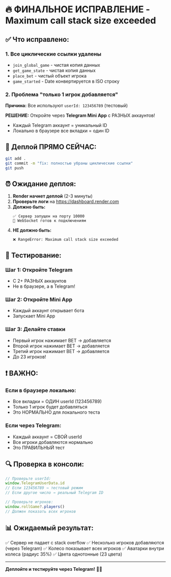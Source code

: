 # 🔥 ФИНАЛЬНОЕ ИСПРАВЛЕНИЕ - Maximum call stack size exceeded

## ✅ Что исправлено:

### 1. Все циклические ссылки удалены
- `join_global_game` - чистая копия данных
- `get_game_state` - чистая копия данных  
- `place_bet` - чистый объект игрока
- `game_started` - Date конвертируется в ISO строку

### 2. Проблема "только 1 игрок добавляется"
**Причина:** Все используют `userId: 123456789` (тестовый)

**РЕШЕНИЕ:** Откройте через **Telegram Mini App** с РАЗНЫХ аккаунтов!
- Каждый Telegram аккаунт = уникальный ID
- Локально в браузере все вкладки = один ID

## 🚀 Деплой ПРЯМО СЕЙЧАС:

```bash
git add .
git commit -m "fix: полностью убраны циклические ссылки"
git push
```

## ⏰ Ожидание деплоя:

1. **Render начнет деплой** (2-3 минуты)
2. **Проверьте логи** на https://dashboard.render.com
3. **Должно быть:**
   ```
   ✅ Сервер запущен на порту 10000
   📡 WebSocket готов к подключениям
   ```
4. **НЕ должно быть:**
   ```
   ❌ RangeError: Maximum call stack size exceeded
   ```

## 🧪 Тестирование:

### Шаг 1: Откройте Telegram
- С 2+ РАЗНЫХ аккаунтов
- Не в браузере, а в Telegram!

### Шаг 2: Откройте Mini App
- Каждый аккаунт открывает бота
- Запускает Mini App

### Шаг 3: Делайте ставки
- Первый игрок нажимает BET → добавляется
- Второй игрок нажимает BET → добавляется
- Третий игрок нажимает BET → добавляется
- До 23 игроков!

## ❗ ВАЖНО:

### Если в браузере локально:
- Все вкладки = ОДИН userId (123456789)
- Только 1 игрок будет добавляться
- Это НОРМАЛЬНО для локального теста

### Если через Telegram:
- Каждый аккаунт = СВОЙ userId
- Все игроки добавляются нормально
- Это ПРАВИЛЬНЫЙ тест

## 🔍 Проверка в консоли:

```javascript
// Проверьте userId:
window.TelegramUserData.id
// Если 123456789 → тестовый режим
// Если другое число → реальный Telegram ID

// Проверьте игроков:
window.rollGame?.players()
// Должен показать всех игроков
```

## 📊 Ожидаемый результат:

✅ Сервер не падает с stack overflow
✅ Несколько игроков добавляются (через Telegram)
✅ Колесо показывает всех игроков
✅ Аватарки внутри колеса (радиус 35%)
✅ Цвета однотонные (23 цвета)

---

**Деплойте и тестируйте через Telegram!** 🎰✨
